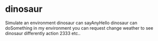 # dinosaur
Simulate an environment
dinosaur can sayAnyHello
dinosaur can doSomething in my environment
you can request change weather to see dinosaur differently action
2333
etc..

